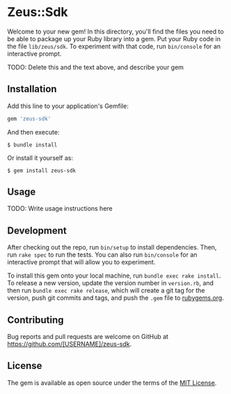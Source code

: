 # Zeus::Sdk

Welcome to your new gem! In this directory, you'll find the files you need to be able to package up your Ruby library into a gem. Put your Ruby code in the file `lib/zeus/sdk`. To experiment with that code, run `bin/console` for an interactive prompt.

TODO: Delete this and the text above, and describe your gem

## Installation

Add this line to your application's Gemfile:

```ruby
gem 'zeus-sdk'
```

And then execute:

    $ bundle install

Or install it yourself as:

    $ gem install zeus-sdk

## Usage

TODO: Write usage instructions here

## Development

After checking out the repo, run `bin/setup` to install dependencies. Then, run `rake spec` to run the tests. You can also run `bin/console` for an interactive prompt that will allow you to experiment.

To install this gem onto your local machine, run `bundle exec rake install`. To release a new version, update the version number in `version.rb`, and then run `bundle exec rake release`, which will create a git tag for the version, push git commits and tags, and push the `.gem` file to [rubygems.org](https://rubygems.org).

## Contributing

Bug reports and pull requests are welcome on GitHub at https://github.com/[USERNAME]/zeus-sdk.


## License

The gem is available as open source under the terms of the [MIT License](https://opensource.org/licenses/MIT).
